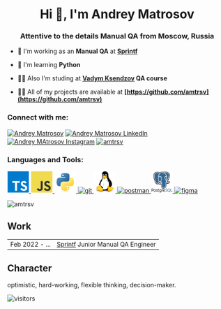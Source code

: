 <h1 align="center">Hi 👋, I'm Andrey Matrosov </h1>
<h3 align="center">Attentive to the details Manual QA from Moscow, Russia</h3>

- 🐝 I'm working as an **Manual QA** at **[Sprintf](https://sprintf.ru)**

- 🌱 I'm learning **Python**

- 👨‍🏫 Also I'm studing at **[Vadym Ksendzov](https://ksendzov.com/) QA course**

- 👨‍💻 All of my projects are available at **[https://github.com/amtrsv](https://github.com/amtrsv)**

<p align="left">
<h3 align="left">Connect with me:</h3>
<a href="mailto:amtrsv@yandex.ru" target="_blank"><img align="center" alt="Andrey Matrosov" height="65" 
src="https://img.icons8.com/plasticine/100/000000/gmail.png" width="65"/></a>
<a href="https://www.linkedin.com/in/amtrsv/" target="blank"><img align="center" alt="Andrey Matrosov LinkedIn" height="65" 
src="https://img.icons8.com/plasticine/100/000000/linkedin.png" width="65"/></a>
<a href="https://www.instagram.com/amtrsv/" target="blank"><img align="center" alt="Andrey MAtrosov Instagram" height="65" 
src="https://img.icons8.com/plasticine/100/000000/instagram-new--v1.png" width="65"/></a>
<a href="https://telegram.com/amtrsv/" target="blank"><img align="center" alt="amtrsv" height="45"
src="https://img.icons8.com/fluency/48/000000/telegram-app.png" width="65"/></a><a target="_blank"/></a>

### Languages and Tools: ###

<a href="https://www.typescriptlang.org/" target="_blank" rel="noreferrer"> <img src="https://raw.githubusercontent.com/devicons/devicon/master/icons/typescript/typescript-original.svg" alt="typescript" width="50" height="50"/> </a>
<a href="https://developer.mozilla.org/en-US/docs/Web/JavaScript" target="_blank" rel="noreferrer"> <img src="https://raw.githubusercontent.com/devicons/devicon/master/icons/javascript/javascript-original.svg" alt="javascript" width="50" height="50"/> </a>
<a href="https://www.python.org" target="_blank" rel="noreferrer"> <img src="https://raw.githubusercontent.com/devicons/devicon/master/icons/python/python-original.svg" alt="python" width="50" height="50"/> </a>
<a href="https://git-scm.com/" target="_blank" rel="noreferrer"> <img src="https://www.vectorlogo.zone/logos/git-scm/git-scm-icon.svg" alt="git" width="50" height="50"/> </a>
<a href="https://www.linux.org/" target="_blank" rel="noreferrer"> <img src="https://raw.githubusercontent.com/devicons/devicon/master/icons/linux/linux-original.svg" alt="linux" width="50" height="50"/> </a>
<a href="https://postman.com" target="_blank" rel="noreferrer"> <img src="https://www.vectorlogo.zone/logos/getpostman/getpostman-icon.svg" alt="postman" width="50" height="50"/> </a>
<a href="https://www.postgresql.org" target="_blank" rel="noreferrer"> <img src="https://raw.githubusercontent.com/devicons/devicon/master/icons/postgresql/postgresql-original-wordmark.svg" alt="postgresql" width="50" height="50"/> </a>
<a href="https://www.figma.com/" target="_blank" rel="noreferrer"> <img src="https://www.vectorlogo.zone/logos/figma/figma-icon.svg" alt="figma" width="50" height="50"/> </a> </p>


![amtrsv](https://github-readme-stats.vercel.app/api/top-langs/?username=amtrsv&layout=compact&theme=onedark)


## Work

<table>
      <tr>
        <td>Feb 2022 - ...</td>
        <td><a href="https://www.sprintf.ru">Sprintf</a>
          Junior Manual QA Engineer
        </td>
      </tr>  
</table>


## Character

optimistic, hard-working, flexible thinking, decision-maker.

![visitors](https://visitor-badge.glitch.me/badge?page_id=amtrsv.visitor-badge&left_color=blue&right_color=red)
